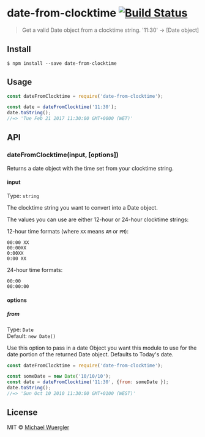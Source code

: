 # date-from-clocktime [![Build Status](https://travis-ci.org/radiovisual/date-from-clocktime.svg?branch=master)](https://travis-ci.org/radiovisual/date-from-clocktime)

> Get a valid Date object from a clocktime string. '11:30' → [Date object]


## Install

```
$ npm install --save date-from-clocktime
```


## Usage

```js
const dateFromClocktime = require('date-from-clocktime');

const date = dateFromClocktime('11:30');
date.toString();
//=> 'Tue Feb 21 2017 11:30:00 GMT+0000 (WET)'
```


## API

### dateFromClocktime(input, [options])

Returns a date object with the time set from your clocktime string.

#### input

Type: `string`

The clocktime string you want to convert into a Date object.

The values you can use are either 12-hour or 24-hour clocktime strings:

12-hour time formats (where `XX` means `AM` or `PM`):

```
00:00 XX
00:00XX
0:00XX
0:00 XX
```

24-hour time formats:

```
00:00
00:00:00
```

#### options

##### from

Type: `Date`<br>
Default: `new Date()`

Use this option to pass in a date Object you want this module to use for the date
portion of the returned Date object. Defaults to Today's date.

```js
const dateFromClocktime = require('date-from-clocktime');

const someDate = new Date('10/10/10');
const date = dateFromClocktime('11:30', {from: someDate });
date.toString();
//=> 'Sun Oct 10 2010 11:30:00 GMT+0100 (WEST)'
```


## License

MIT © [Michael Wuergler](http://numetriclabs.com)
